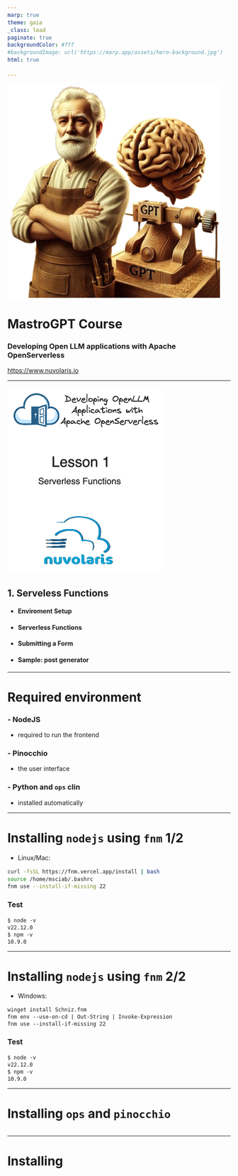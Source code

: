 ```yaml
---
marp: true
theme: gaia
_class: lead
paginate: true
backgroundColor: #fff
#backgroundImage: url('https://marp.app/assets/hero-background.jpg')
html: true

---
```


![bg left:40% 80%](./mastrogpt.png)

# MastroGPT Course
### Developing Open LLM applications with Apache OpenServerless 

https://www.nuvolaris.io

---
![bg left:50% 80%](./1-intro.excalidraw.png)

## 1. Serveless Functions

- #### Enviroment Setup
- #### Serverless Functions
- #### Submitting a Form
- #### Sample: post generator

---

# Required environment

### - NodeJS 
- required to run the frontend
### - Pinocchio
- the user interface
### - Python and `ops` clin
- installed automatically

---

# Installing `nodejs` using `fnm` 1/2

- Linux/Mac:

```bash
curl -fsSL https://fnm.vercel.app/install | bash
source /home/msciab/.bashrc
fnm use --install-if-missing 22
```

### Test
```
$ node -v
v22.12.0
$ npm -v
10.9.0
```

---
# Installing `nodejs` using `fnm` 2/2


- Windows: 
```
winget install Schniz.fnm
fnm env --use-on-cd | Out-String | Invoke-Expression
fnm use --install-if-missing 22
```
### Test
```
$ node -v
v22.12.0
$ npm -v
10.9.0
```


---

# Installing `ops` and `pinocchio`

```

```


---
# Installing

